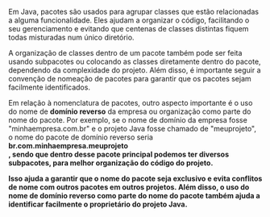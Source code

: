 Em Java, pacotes são usados para agrupar classes que estão relacionadas a alguma funcionalidade. Eles ajudam a organizar o código, facilitando o seu gerenciamento e evitando que centenas de classes distintas fiquem todas misturadas num único diretório.

A organização de classes dentro de um pacote também pode ser feita usando subpacotes ou colocando as classes diretamente dentro do pacote, dependendo da complexidade do projeto. Além disso, é importante seguir a convenção de nomeação de pacotes para garantir que os pacotes sejam facilmente identificados.

Em relação à nomenclatura de pacotes, outro aspecto importante é o uso do nome de <b>domínio reverso</b> da empresa ou organização como parte do nome do pacote. Por exemplo, se o nome de domínio da empresa fosse "minhaempresa.com.br" e o projeto Java fosse chamado de "meuprojeto", o nome do pacote de domínio reverso seria <b>br.com.minhaempresa.meuprojeto</br>, sendo que dentro desse pacote principal podemos ter diversos subpacotes, para melhor organização do código do projeto.

Isso ajuda a garantir que o nome do pacote seja exclusivo e evita conflitos de nome com outros pacotes em outros projetos. Além disso, o uso do nome de domínio reverso como parte do nome do pacote também ajuda a identificar facilmente o proprietário do projeto Java.
